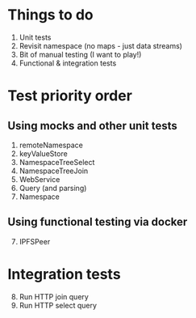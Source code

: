 # Things to do

1. Unit tests
2. Revisit namespace (no maps - just data streams)
3. Bit of manual testing (I want to play!)
4. Functional & integration tests

# Test priority order

## Using mocks and other unit tests

1. remoteNamespace
2. keyValueStore
3. NamespaceTreeSelect
4. NamespaceTreeJoin
5. WebService
6. Query (and parsing)
7. Namespace

## Using functional testing via docker

7. IPFSPeer

# Integration tests

8. Run HTTP join query
9. Run HTTP select query
